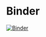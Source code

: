 # Binder

[![Binder](https://mybinder.org/badge_logo.svg)](https://mybinder.org/v2/gh/Avnish-Jassal/Binder.git/HEAD)
